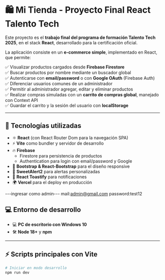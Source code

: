 # 🛍️ Mi Tienda - Proyecto Final React Talento Tech

Este proyecto es el **trabajo final del programa de formación Talento Tech 2025**, en el stack **React**, desarrollado para la certificación oficial.

La aplicación consiste en un **e-commerce simple**, implementado en React, que permite:

✅ Visualizar productos cargados desde **Firebase Firestore**  
✅ Buscar productos por nombre mediante un buscador global  
✅ Autenticarse con **email/password** o con **Google OAuth** (Firebase Auth)  
✅ Diferenciar usuarios comunes de un administrador  
✅ Permitir al administrador agregar, editar y eliminar productos  
✅ Realizar compras simuladas con un **carrito de compras global**, manejado con Context API  
✅ Guardar el carrito y la sesión del usuario con **localStorage**

---

## 🚀 Tecnologías utilizadas

- ⚛ **React** (con React Router Dom para la navegación SPA)
- ⚡ **Vite** como bundler y servidor de desarrollo
- 🔥 **Firebase**
  - Firestore para persistencia de productos
  - Authentication para login con email/password y Google
- 🎨 **Bootstrap & React-Bootstrap** para el diseño responsive
- 🍬 **SweetAlert2** para alertas personalizadas
- 🔔 **React Toastify** para notificaciones
- 🌍 **Vercel** para el deploy en producción

---ingresar como admin---
mail:admin@gmail.com
password:test12

## 💻 Entorno de desarrollo

- 💻 **PC de escritorio con Windows 10**
- 🛠 **Node 18+** y **npm**

---

## ⚡ Scripts principales con Vite

```bash
# Iniciar en modo desarrollo
npm run dev


